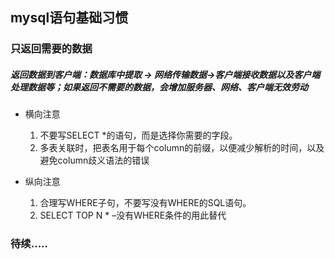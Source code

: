 mysql语句基础习惯
-----------

### 只返回需要的数据
##### 返回数据到客户端：数据库中提取 &rarr; 网络传输数据&rarr;客户端接收数据以及客户端处理数据等；如果返回不需要的数据，会增加服务器、网络、客户端无效劳动
- 横向注意
    1. 不要写SELECT *的语句，而是选择你需要的字段。
    2. 多表关联时，把表名用于每个column的前缀，以便减少解析的时间，以及避免column歧义语法的错误
    
- 纵向注意
    1. 合理写WHERE子句，不要写没有WHERE的SQL语句。
    2. SELECT TOP N * –没有WHERE条件的用此替代
    
### 待续.....
